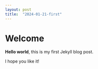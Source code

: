 ```yaml
---
layout: post
title:  "2024-01-21-first"
---
```


# Welcome

**Hello world**, this is my first Jekyll blog post.

I hope you like it!
